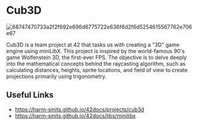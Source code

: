 # Cub3D
![68747470733a2f2f692e696d6775722e636f6d2f6d5254615567762e706e67](https://github.com/Eozdur/Cub3D/assets/101213607/9a452a50-8f83-4dad-9e12-80ff913c820f)


Cub3D is a team project at 42 that tasks us with creating a "3D" game engine using miniLibX. This project is inspired by the world-famous 90's game Wolfenstein 3D, the first-ever FPS. The objective is to delve deeply into the mathematical concepts behind the raycasting algorithm, such as calculating distances, heights, sprite locations, and field of view to create projections primarily using trigonometry.

## Useful Links
-  https://harm-smits.github.io/42docs/projects/cub3d
-  https://harm-smits.github.io/42docs/libs/minilibx
